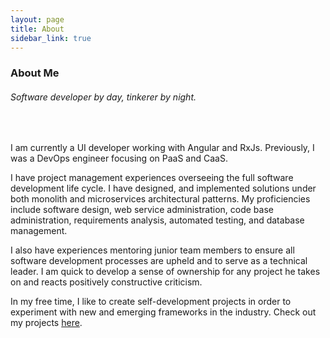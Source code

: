 ```yaml
---
layout: page
title: About
sidebar_link: true
---
```


### About Me
###### Software developer by day, tinkerer by night.    
<br/>

I am currently a UI developer working with Angular and RxJs. Previously, I was a DevOps engineer focusing on PaaS and CaaS.

I have project management experiences overseeing the full software development life cycle. I have designed, and implemented solutions under both monolith and microservices architectural patterns. My proficiencies include software design, web service administration, code base administration, requirements analysis, automated testing, and database management.

I also have experiences mentoring junior team members to ensure all software development processes are upheld and to serve as a technical leader. I am quick to develop a sense of ownership for any project he takes on and reacts positively constructive criticism.

In my free time, I like to create self-development projects in order to experiment with new and emerging frameworks in the industry. Check out my  projects [here](https://yiqu.github.io/category/projects.html).
